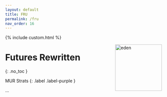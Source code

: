 ```yaml
---
layout: default
title: FRU
permalink: /fru
nav_order: 16
---
```


{% include custom.html %}

<img src="{{ site.baseurl }}/assets/images/eden.webp" alt="eden" width="150" style="float: right">

# Futures Rewritten
{: .no_toc }

MUR Strats 
{: .label .label-purple }

...
